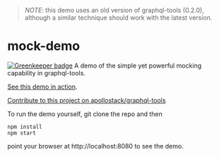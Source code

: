 > *NOTE*: this demo uses an old version of graphql-tools (0.2.0), although a similar technique should work with the latest version.

# mock-demo

[![Greenkeeper badge](https://badges.greenkeeper.io/apollographql/mock-demo.svg)](https://greenkeeper.io/)
A demo of the simple yet powerful mocking capability in graphql-tools.

[See this demo in action](https://apollostack.github.io/mock-demo).

[Contribute to this project on apollostack/graphql-tools](https://github.com/apollostack/graphql-tools)

To run the demo yourself, git clone the repo and then
```
npm install
npm start
```
point your browser at http://localhost:8080 to see the demo.

